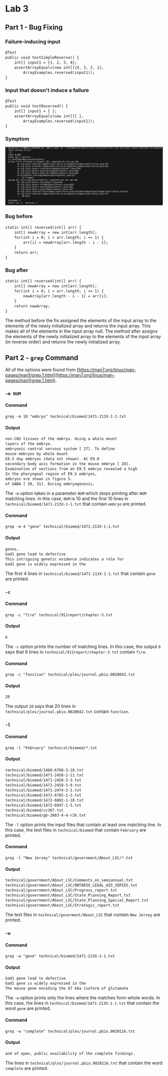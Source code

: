 # Lab 3

## Part 1 - Bug Fixing

### Failure-inducing input
	@Test
	public void testSimpleReverse() {
		int[] input1 = {1, 2, 3, 4};
		assertArrayEquals(new int[]{4, 3, 2, 1},
			ArrayExamples.reversed(input1));
	}

### Input that doesn't induce a failure
	@Test
	public void testReversed() {
		int[] input1 = { };
		assertArrayEquals(new int[]{ }, 
			ArrayExamples.reversed(input1));
	}

### Symptom
![screenshot1](screenshot1.png)

### Bug before
	static int[] reversed(int[] arr) {
    	int[] newArray = new int[arr.length];
    	for(int i = 0; i < arr.length; i += 1) {
			arr[i] = newArray[arr.length - i - 1];
    	}
		return arr;
  	}

### Bug after
	static int[] reversed(int[] arr) {
    	int[] newArray = new int[arr.length];
    	for(int i = 0; i < arr.length; i += 1) {
			newArray[arr.length - i - 1] = arr[i];
    	}
		return newArray;
  	}

The method before the fix assigned the elements of the input array to the elements of the newly initialized array and returns the input array. This makes all of the elements in the input array null. The method after assigns the elements of the newly initialized array to the elements of the input array (in reverse order) and returns the newly initialized array.

## Part 2 - `grep` Command

All of the options were found from [https://man7.org/linux/man-pages/man1/grep.1.html](https://man7.org/linux/man-pages/man1/grep.1.html).

### `-m NUM`

#### Command
	grep -m 10 "embryo" technical/biomed/1471-213X-1-1.txt

#### Output
    non-CNS tissues of the embryo. Using a whole mount 
    layers of the embryo.
    embryonic central nervous system [ 27]. To define
    mouse embryos by whole mount 
    E8.5 day embryos (data not shown). At E9.0 
    secondary body axis formation in the mouse embryo [ 28].
    Examination of sections from an E9.5 embryo revealed a high
    In the pharyngeal region of E9.5 embryos, 
    embryos are shown in figure 5.
    of GABA [ 30, 31]. During embryogenesis,

The `-m` option takes in a parameter `NUM` which stops printing after `NUM` matching lines. In this case, `NUM` is 10 and the first 10 lines in `technical/biomed/1471-213X-1-1.txt` that contain `embryo` are printed.

#### Command
	grep -m 4 "gene" technical/biomed/1471-213X-1-1.txt

#### Output
	genes, 
    Gad1 gene lead to defective
    This intriguing genetic evidence indicates a role for
    Gad1 gene is widely expressed in the

The first 4 lines in `technical/biomed/1471-213X-1-1.txt` that contain `gene` are printed.

### `-c`

#### Command
	grep -c "fire" technical/911report/chapter-3.txt

#### Output
	6

The `-c` option prints the number of matching lines. In this case, the output `6` says that 6 lines in `technical/911report/chapter-3.txt` contain `fire`.

#### Command
	grep -c "function" technical/plos/journal.pbio.0020042.txt 

#### Output
	20

The output `20` says that 20 lines in `technical/plos/journal.pbio.0020042.txt` contain `function`.

### `-l`

#### Command
	grep -l "February" technical/biomed/*.txt

#### Output
	technical/biomed/1468-6708-3-10.txt
	technical/biomed/1471-2458-2-11.txt
	technical/biomed/1471-2458-2-3.txt
	technical/biomed/1471-2458-3-9.txt
	technical/biomed/1471-2474-2-1.txt
	technical/biomed/1472-6785-1-3.txt
	technical/biomed/1472-6882-1-10.txt
	technical/biomed/1472-6947-1-5.txt
	technical/biomed/cc367.txt
	technical/biomed/gb-2003-4-4-r26.txt

The `-l` option prints the input files that contain at least one matching line. In this case, the text files in `technical/biomed` that contain `February` are printed.

#### Command
	grep -l "New Jersey" technical/government/About_LSC/*.txt

#### Output
	technical/government/About_LSC/Comments_on_semiannual.txt
	technical/government/About_LSC/ONTARIO_LEGAL_AID_SERIES.txt
	technical/government/About_LSC/Progress_report.txt
	technical/government/About_LSC/State_Planning_Report.txt
	technical/government/About_LSC/State_Planning_Special_Report.txt
	technical/government/About_LSC/Strategic_report.txt

The text files in `technical/goverment/About_LSC` that contain `New Jersey` are printed.

### `-w`

#### Command
	grep -w "gene" technical/biomed/1471-213X-1-1.txt

#### Output
	Gad1 gene lead to defective
    Gad1 gene is widely expressed in the
    The mouse gene encoding the 67 kDa isoform of glutamate

The `-w` option prints only the lines where the matches form whole words. In this case, the lines in `technical/biomed/1471-213X-1-1.txt` that contain the word `gene` are printed.

#### Command
	grep -w "complete" technical/plos/journal.pbio.0020116.txt

#### Output
    and of open, public availability of the complete findings.

The lines in `technical/plos/journal.pbio.0020116.txt` that contain the word `complete` are printed.